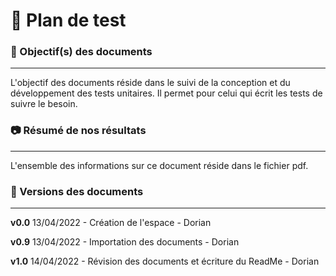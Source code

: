 # 🧪 Plan de test

### 🎯 Objectif(s) des documents
___

L'objectif des documents réside dans le suivi de la conception et du développement des tests unitaires.
Il permet pour celui qui écrit les tests de suivre le besoin.

### 📷 Résumé de nos résultats
____

L'ensemble des informations sur ce document réside dans le fichier pdf.

### 📃 Versions des documents
____
**v0.0** 13/04/2022 - Création de l'espace - Dorian

**v0.9** 13/04/2022 - Importation des documents - Dorian

**v1.0** 14/04/2022 - Révision des documents et écriture du ReadMe - Dorian

